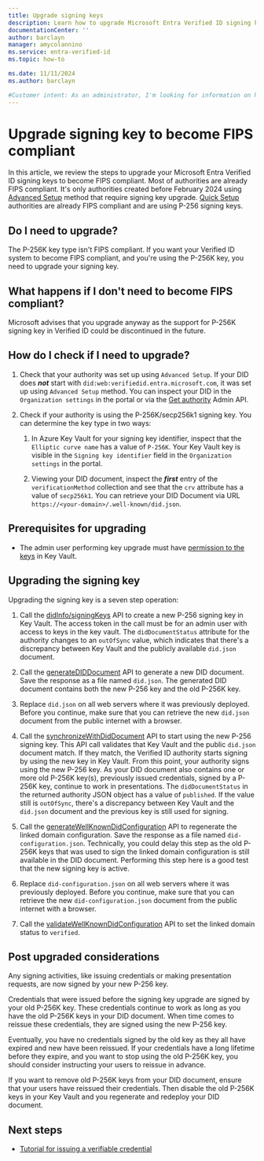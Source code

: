 ```yaml
---
title: Upgrade signing keys
description: Learn how to upgrade Microsoft Entra Verified ID signing keys to become FIPS compliant.
documentationCenter: ''
author: barclayn
manager: amycolannino
ms.service: entra-verified-id
ms.topic: how-to

ms.date: 11/11/2024
ms.author: barclayn

#Customer intent: As an administrator, I'm looking for information on how to upgrate signing keys to become FIPS compliant.
---
```


# Upgrade signing key to become FIPS compliant

In this article, we review the steps to upgrade your Microsoft Entra Verified ID signing keys to become FIPS compliant. 
Most of authorities are already FIPS compliant. It's only authorities created before February 2024 using [Advanced Setup](verifiable-credentials-configure-tenant.md) method that require signing key upgrade. [Quick Setup](verifiable-credentials-configure-tenant-quick.md) authorities are already FIPS compliant and are using P-256 signing keys.

## Do I need to upgrade?

The P-256K key type isn't FIPS compliant. If you want your Verified ID system to become FIPS compliant, and you're using the P-256K key, you need to upgrade your signing key. 

## What happens if I don't need to become FIPS compliant?

Microsoft advises that you upgrade anyway as the support for P-256K signing key in Verified ID could be discontinued in the future.

## How do I check if I need to upgrade?

1. Check that your authority was set up using `Advanced Setup`. If your DID does ***not*** start with `did:web:verifiedid.entra.microsoft.com`, it was set up using `Advanced Setup` method. You can inspect your DID in the `Organization settings` in the portal or via the [Get authority](admin-api.md#get-authority) Admin API.

1. Check if your authority is using the P-256K/secp256k1 signing key. You can determine the key type in two ways:

    1. In Azure Key Vault for your signing key identifier, inspect that the `Elliptic curve name` has a value of `P-256K`. Your Key Vault key is visible in the `Signing key identifier` field in the `Organization settings` in the portal. 

    1. Viewing your DID document, inspect the ***first*** entry of the `verificationMethod` collection and see that the `crv` attribute has a value of `secp256k1`. You can retrieve your DID Document via URL `https://<your-domain>/.well-known/did.json`.

## Prerequisites for upgrading

- The admin user performing key upgrade must have [permission to the keys](verifiable-credentials-configure-tenant.md) in Key Vault.

## Upgrading the signing key

Upgrading the signing key is a seven step operation:

1. Call the [didInfo/signingKeys](admin-api.md#create-signing-key) API to create a new P-256 signing key in Key Vault. The access token in the call must be for an admin user with access to keys in the key vault. The `didDocumentStatus` attribute for the authority changes to an `outOfSync` value, which indicates that there's a discrepancy between Key Vault and the publicly available `did.json` document.

1. Call the [generateDIDDocument](admin-api.md#generate-did-document) API to generate a new DID document. Save the response as a file named `did.json`. The generated DID document contains both the new P-256 key and the old P-256K key.

1. Replace `did.json` on all web servers where it was previously deployed. Before you continue, make sure that you can retrieve the new `did.json` document from the public internet with a browser.

1. Call the [synchronizeWithDidDocument](admin-api.md#synchronize-with-did-document) API to start using the new P-256 signing key. This API call validates that Key Vault and the public `did.json` document match. If they match, the Verified ID authority starts signing by using the new key in Key Vault. From this point, your authority signs using the new P-256 key. As your DID document also contains one or more old P-256K key(s), previously issued credentials, signed by a P-256K key, continue to work in presentations. The `didDocumentStatus` in the returned authority JSON object has a value of `published`. If the value still is `outOfSync`, there's a discrepancy between Key Vault and the `did.json` document and the previous key is still used for signing.

1. Call the [generateWellKnownDidConfiguration](admin-api.md#well-known-did-configuration) API to regenerate the linked domain configuration. Save the response as a file named `did-configuration.json`. Technically, you could delay this step as the old P-256K keys that was used to sign the linked domain configuration is still available in the DID document. Performing this step here is a good test that the new signing key is active.

1. Replace `did-configuration.json` on all web servers where it was previously deployed. Before you continue, make sure that you can retrieve the new `did-configuration.json` document from the public internet with a browser.

1. Call the [validateWellKnownDidConfiguration](admin-api.md#validate-well-known-did-configuration) API to set the linked domain status to `verified`. 

## Post upgraded considerations

Any signing activities, like issuing credentials or making presentation requests, are now signed by your new P-256 key. 

Credentials that were issued before the signing key upgrade are signed by your old P-256K key. These credentials continue to work as long as you have the old P-256K keys in your DID document. When time comes to reissue these credentials, they are signed using the new P-256 key. 

Eventually, you have no credentials signed by the old key as they all have expired and new have been reissued. If your credentials have a long lifetime before they expire, and you want to stop using the old P-256K key, you should consider instructing your users to reissue in advance.

If you want to remove old P-256K keys from your DID document, ensure that your users have reissued their credentials. Then disable the old P-256K keys in your Key Vault and you regenerate and redeploy your DID document.

## Next steps

- [Tutorial for issuing a verifiable credential](verifiable-credentials-configure-issuer.md)
